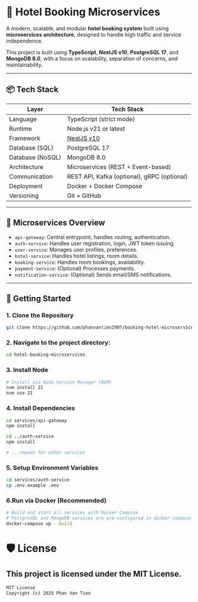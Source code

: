 # 🏨 Hotel Booking Microservices

A modern, scalable, and modular **hotel booking system** built using **microservices architecture**, designed to handle high traffic and service independence.

This project is built using **TypeScript**, **NestJS v10**, **PostgreSQL 17**, and **MongoDB 8.0**, with a focus on scalability, separation of concerns, and maintainability.

---

## 📦 Tech Stack

| Layer         | Tech Stack                             |
|---------------|----------------------------------------|
| Language      | TypeScript (strict mode)               |
| Runtime       | Node.js v21 or latest                  |
| Framework     | [NestJS v10](https://nestjs.com/)      |
| Database (SQL)| PostgreSQL 17                          |
| Database (NoSQL)| MongoDB 8.0                         |
| Architecture  | Microservices (REST + Event-based)     |
| Communication | REST API, Kafka (optional), gRPC (optional) |
| Deployment    | Docker + Docker Compose                |
| Versioning    | Git + GitHub                           |

---

## 🧩 Microservices Overview

- `api-gateway`: Central entrypoint, handles routing, authentication.
- `auth-service`: Handles user registration, login, JWT token issuing.
- `user-service`: Manages user profiles, preferences.
- `hotel-service`: Handles hotel listings, room details.
- `booking-service`: Handles room bookings, availability.
- `payment-service`: (Optional) Processes payments.
- `notification-service`: (Optional) Sends email/SMS notifications.

---

## 🚀 Getting Started

### 1. Clone the Repository

```bash
git clone https://github.com/phanvantien2907/booking-hotel-microservices.git
```
### 2. Navigate to the project directory:
``` bash
cd hotel-booking-microservices
```
### 3. Install Node
```bash
# Install via Node Version Manager (NVM)
nvm install 21
nvm use 21
```
### 4. Install Dependencies
``` bash
cd services/api-gateway
npm install

cd ../auth-service
npm install

# ...repeat for other services
```
### 5. Setup Environment Variables
``` bash
cd services/auth-service
cp .env.example .env
```
### 6.Run via Docker (Recommended)
``` bash
# Build and start all services with Docker Compose
# PostgreSQL and MongoDB services are pre-configured in docker-compose.yml.
docker-compose up --build
```
# 🛡️ License
## This project is licensed under the MIT License.
``` bash
MIT License
Copyright (c) 2025 Phan Van Tien
```

